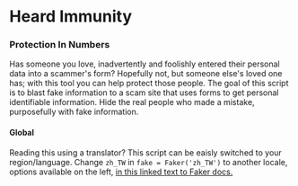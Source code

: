 # Heard Immunity
### Protection In Numbers

Has someone you love, inadvertently and foolishly entered their personal data into a scammer's form? Hopefully not, but someone else's   loved one has; with this tool you can help protect those people. The goal of this script is to blast fake information to a scam site that uses forms to get personal identifiable information. Hide the real people who made a mistake, purposefully with fake             information.


#### Global
Reading this using a translator? This script can be eaisly switched to your region/language. 
Change `zh_TW` in `fake = Faker('zh_TW')` to another locale, options available on the left, [in this linked text to Faker docs.](https://faker.readthedocs.io/en/stable/locales.html)
